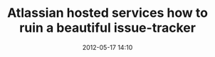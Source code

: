 ---
layout: post
title: "Atlassian hosted services how to ruin a beautiful issue-tracker"
date: 2012-05-17 14:10
comments: true
published: false
categories: saas, jira, github
---